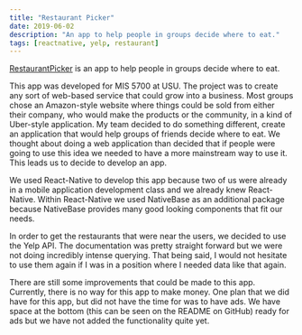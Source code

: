```yaml
---
title: "Restaurant Picker"
date: 2019-06-02
description: "An app to help people in groups decide where to eat."
tags: [reactnative, yelp, restaurant]
---
```


[RestaurantPicker](https://github.com/gavinfowler/RestaurantPicker) is an app to help people in groups decide where to eat.

This app was developed for MIS 5700 at USU. The project was to create any sort of web-based service that could grow into a business. Most groups chose an Amazon-style website where things could be sold from either their company, who would make the products or the community, in a kind of Uber-style application. My team decided to do something different, create an application that would help groups of friends decide where to eat. We thought about doing a web application than decided that if people were going to use this idea we needed to have a more mainstream way to use it. This leads us to decide to develop an app.

We used React-Native to develop this app because two of us were already in a mobile application development class and we already knew React-Native. Within React-Native we used NativeBase as an additional package because NativeBase provides many good looking components that fit our needs.

In order to get the restaurants that were near the users, we decided to use the Yelp API. The documentation was pretty straight forward but we were not doing incredibly intense querying. That being said, I would not hesitate to use them again if I was in a position where I needed data like that again.

There are still some improvements that could be made to this app. Currently, there is no way for this app to make money. One plan that we did have for this app, but did not have the time for was to have ads. We have space at the bottom (this can be seen on the README on GitHub) ready for ads but we have not added the functionality quite yet.
